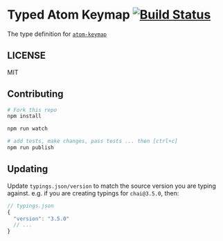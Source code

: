 # Typed Atom Keymap  [![Build Status](https://travis-ci.org/typed-typings/npm-atom-keymap.svg?branch=master)](https://travis-ci.org/typed-typings/npm-atom-keymap)


The type definition for [`atom-keymap`](https://github.com/atom/atom-keymap.git)

## LICENSE

MIT

## Contributing

```sh
# Fork this repo
npm install

npm run watch

# add tests, make changes, pass tests ... then [ctrl+c]
npm run publish
```

## Updating

Update `typings.json/version` to match the source version you are typing against.
e.g. if you are creating typings for `chai@3.5.0`, then:

```js
// typings.json
{
  "version": "3.5.0"
  // ...
}
```

